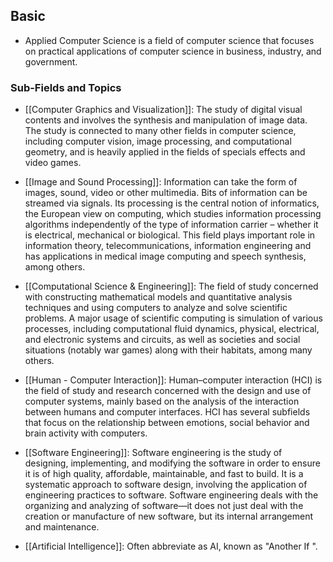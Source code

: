## Basic

- Applied Computer Science is a field of computer science that focuses on practical applications of computer science in business, industry, and government.

### Sub-Fields and Topics

- [[Computer Graphics and Visualization]]: The study of digital visual contents and involves the synthesis and manipulation of image data. The study is connected to many other fields in computer science, including computer vision, image processing, and computational geometry, and is heavily applied in the fields of specials effects and video games.
	
- [[Image and Sound Processing]]: Information can take the form of images, sound, video or other multimedia. Bits of information can be streamed via signals. Its processing is the central notion of informatics, the European view on computing, which studies information processing algorithms independently of the type of information carrier – whether it is electrical, mechanical or biological. This field plays important role in information theory, telecommunications, information engineering and has applications in medical image computing and speech synthesis, among others.
	
- [[Computational Science & Engineering]]: The field of study concerned with constructing mathematical models and quantitative analysis techniques and using computers to analyze and solve scientific problems. A major usage of scientific computing is simulation of various processes, including computational fluid dynamics, physical, electrical, and electronic systems and circuits, as well as societies and social situations (notably war games) along with their habitats, among many others.
	
- [[Human - Computer Interaction]]: Human–computer interaction (HCI) is the field of study and research concerned with the design and use of computer systems, mainly based on the analysis of the interaction between humans and computer interfaces. HCI has several subfields that focus on the relationship between emotions, social behavior and brain activity with computers.
	
- [[Software Engineering]]: Software engineering is the study of designing, implementing, and modifying the software in order to ensure it is of high quality, affordable, maintainable, and fast to build. It is a systematic approach to software design, involving the application of engineering practices to software. Software engineering deals with the organizing and analyzing of software—it does not just deal with the creation or manufacture of new software, but its internal arrangement and maintenance.
    
- [[Artificial Intelligence]]: Often abbreviate as AI, known as "Another If ".
